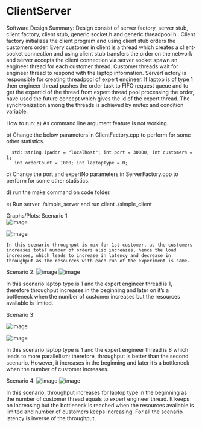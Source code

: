 # ClientServer

Software Design Summary:  Design consist of server factory, server stub, client factory, client stub, generic socket.h and generic threadpool.h . Client factory initializes the client program and using client stub orders the customers order. Every customer in client is a thread which creates a client-socket connection and using client stub transfers the order on the network and server accepts the client connection via server socket spawn an engineer thread for each customer thread. Customer threads wait for engineer thread to respond with the laptop information. ServerFactory is responsible for creating threadpool of expert engineer. If laptop is of type 1 then engineer thread pushes the order task to FIFO request queue and to get the expertid of the thread from expert thread pool processing the order, have used the future concept which gives the id of the expert thread. The synchronization among the threads is achieved by mutex and condition variable.

How to run:
a) As command line argument feature is not working. 

b) Change the below parameters in ClientFactory.cpp to perform for some other statistics.

      std::string ipAddr = "localhost"; int port = 30000; int customers = 1;
       int orderCount = 1000; int laptopType = 0;
       
c) Change the port and expertNo parameters in ServerFactory.cpp to perform for some other statistics.

d) run the make command on code folder.

e) Run server ./simple_server and run client ./simple_client

Graphs/Plots: 
Scenario 1      
![image](https://user-images.githubusercontent.com/79550954/158515634-9bb59181-9b95-4dee-876d-76fe8219988c.png)

 ![image](https://user-images.githubusercontent.com/79550954/158515605-9f1752bd-42e8-45c8-a093-2b9ff296a915.png)

    In this scenario throughput is max for 1st customer, as the customers increases total number of orders also increases, hence the load increases, which leads to increase in latency and decrease in throughput as the resources with each run of the experiment is same.
Scenario 2:
 ![image](https://user-images.githubusercontent.com/79550954/158515718-d35130fc-5225-4304-ad89-2e3eb014c983.png)
![image](https://user-images.githubusercontent.com/79550954/158515728-a86b3431-a59f-4cb8-b2d0-8944bbd9753f.png)


In this scenario laptop type is 1 and the expert engineer thread is 1, therefore throughput increases in the beginning and later on it’s a bottleneck when the number of customer increases but the resources available is limited.

Scenario 3:
 
 ![image](https://user-images.githubusercontent.com/79550954/158515742-1ed558c5-10f8-42f1-b73b-dc8501cee802.png)

![image](https://user-images.githubusercontent.com/79550954/158515751-35016025-4439-4381-b1b5-2d9007f7da00.png)

In this scenario laptop type is 1 and the expert engineer thread is 8 which leads to more parallelism; therefore, throughput is better than the second scenario. However, it increases in the beginning and later it’s a bottleneck when the number of customer increases.




Scenario 4:
 ![image](https://user-images.githubusercontent.com/79550954/158515761-7d4d093a-35c4-4b6c-91d6-6fb911941c2e.png)
![image](https://user-images.githubusercontent.com/79550954/158515772-00b47319-14bd-4c58-94c0-620e3e57f629.png)

 
In this scenario, throughput increases for laptop type in the beginning as the number of customer thread equals to expert engineer thread. It keeps on increasing but the bottleneck is reached when the resources available is limited and number of customers keeps increasing.
For all the scenario latency is inverse of the throughput.

